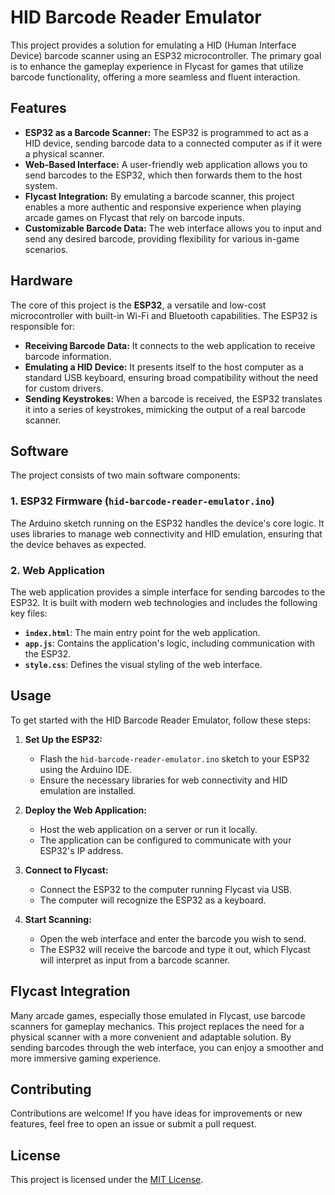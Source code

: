 # HID Barcode Reader Emulator

This project provides a solution for emulating a HID (Human Interface Device) barcode scanner using an ESP32 microcontroller. The primary goal is to enhance the gameplay experience in Flycast for games that utilize barcode functionality, offering a more seamless and fluent interaction.

## Features

- **ESP32 as a Barcode Scanner:** The ESP32 is programmed to act as a HID device, sending barcode data to a connected computer as if it were a physical scanner.
- **Web-Based Interface:** A user-friendly web application allows you to send barcodes to the ESP32, which then forwards them to the host system.
- **Flycast Integration:** By emulating a barcode scanner, this project enables a more authentic and responsive experience when playing arcade games on Flycast that rely on barcode inputs.
- **Customizable Barcode Data:** The web interface allows you to input and send any desired barcode, providing flexibility for various in-game scenarios.

## Hardware

The core of this project is the **ESP32**, a versatile and low-cost microcontroller with built-in Wi-Fi and Bluetooth capabilities. The ESP32 is responsible for:

- **Receiving Barcode Data:** It connects to the web application to receive barcode information.
- **Emulating a HID Device:** It presents itself to the host computer as a standard USB keyboard, ensuring broad compatibility without the need for custom drivers.
- **Sending Keystrokes:** When a barcode is received, the ESP32 translates it into a series of keystrokes, mimicking the output of a real barcode scanner.

## Software

The project consists of two main software components:

### 1. ESP32 Firmware (`hid-barcode-reader-emulator.ino`)

The Arduino sketch running on the ESP32 handles the device's core logic. It uses libraries to manage web connectivity and HID emulation, ensuring that the device behaves as expected.

### 2. Web Application

The web application provides a simple interface for sending barcodes to the ESP32. It is built with modern web technologies and includes the following key files:

- **`index.html`**: The main entry point for the web application.
- **`app.js`**: Contains the application's logic, including communication with the ESP32.
- **`style.css`**: Defines the visual styling of the web interface.

## Usage

To get started with the HID Barcode Reader Emulator, follow these steps:

1. **Set Up the ESP32:**
   - Flash the `hid-barcode-reader-emulator.ino` sketch to your ESP32 using the Arduino IDE.
   - Ensure the necessary libraries for web connectivity and HID emulation are installed.

2. **Deploy the Web Application:**
   - Host the web application on a server or run it locally.
   - The application can be configured to communicate with your ESP32's IP address.

3. **Connect to Flycast:**
   - Connect the ESP32 to the computer running Flycast via USB.
   - The computer will recognize the ESP32 as a keyboard.

4. **Start Scanning:**
   - Open the web interface and enter the barcode you wish to send.
   - The ESP32 will receive the barcode and type it out, which Flycast will interpret as input from a barcode scanner.

## Flycast Integration

Many arcade games, especially those emulated in Flycast, use barcode scanners for gameplay mechanics. This project replaces the need for a physical scanner with a more convenient and adaptable solution. By sending barcodes through the web interface, you can enjoy a smoother and more immersive gaming experience.

## Contributing

Contributions are welcome! If you have ideas for improvements or new features, feel free to open an issue or submit a pull request.

## License

This project is licensed under the [MIT License](LICENSE).
